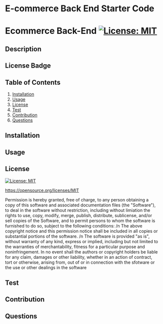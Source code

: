 # E-commerce Back End Starter Code

# Ecommerce Back-End [![License: MIT](https://img.shields.io/badge/License-MIT-yellow.svg)](https://opensource.org/licenses/MIT)

  ## Description

  ## License Badge
  

## Table of Contents
1. [Installation](#installation)
2. [Usage](#usage)
3. [License](#license)
4. [Test](#test)
5. [Contribution](#contribution)
6. [Questions](#questions)

## Installation

## Usage

## License


[![License: MIT](https://img.shields.io/badge/License-MIT-yellow.svg)](https://opensource.org/licenses/MIT)

https://opensource.org/licenses/MIT

Permission is hereby granted, free of charge, to any person obtaining a copy of this software and associated documentation files (the "Software"), to deal in the software without restriction, including without limiation the rights to use, copy, modify, merge, publish, distribute, sublicense, and/or sell copies of the Software, and to permit persons to whom the software is furnished to do so, subject to the following conditions: /n The above copyright notice and this permission notice shall be included in all copies or substantial portions of the software. /n The software is provided "as is", without warranty of any kind, express or implied, including but not limited to the warranties of merchantability, fitness for a particular purpose and noninfringement. In no event shall the authors or copyright holders be liable for any claim, damages or other liability, whether in an action of contract, tort or otherwise, arising from, out of or in connection with the sfotware or the use or other dealings in the software



## Test

## Contribution

## Questions

